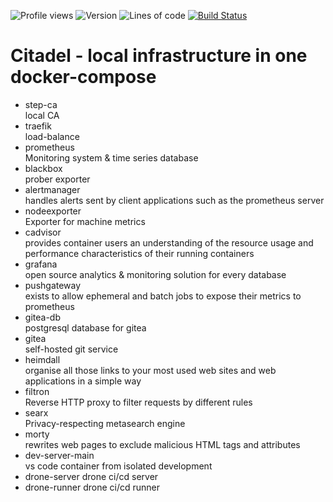 ![Profile views](https://gpvc.arturio.dev/pwnlxrd)  ![Version](https://img.shields.io/badge/version-1.0-brightgreen)  ![Lines of code](https://img.shields.io/tokei/lines/github/pwnlxrd/citadel)  [![Build Status](https://drone.pwndev.com/api/badges/pwnlxrd/Citadel/status.svg)](https://drone.pwndev.com/pwnlxrd/Citadel)

Citadel - local infrastructure in one docker-compose
===
* step-ca  
   local CA
* traefik  
   load-balance
* prometheus  
  Monitoring system & time series database
* blackbox  
   prober exporter
* alertmanager  
   handles alerts sent by client applications such as the prometheus server
* nodeexporter  
   Exporter for machine metrics
* cadvisor  
   provides container users an understanding of the resource usage and performance characteristics of their running containers
* grafana  
   open source analytics & monitoring solution for every database
* pushgateway  
   exists to allow ephemeral and batch jobs to expose their metrics to prometheus
* gitea-db  
   postgresql database for gitea
* gitea  
   self-hosted git service
* heimdall  
   organise all those links to your most used web sites and web applications in a simple way
* filtron  
   Reverse HTTP proxy to filter requests by different rules
* searx  
   Privacy-respecting metasearch engine
* morty  
   rewrites web pages to exclude malicious HTML tags and attributes
* dev-server-main  
   vs code container from isolated development
* drone-server
   drone ci/cd server
* drone-runner
   drone ci/cd runner